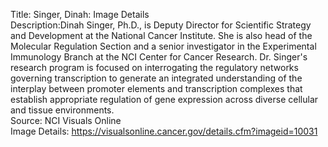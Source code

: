 Title: Singer, Dinah: Image Details\
Description:Dinah Singer, Ph.D., is Deputy Director for Scientific Strategy and Development at the National Cancer Institute. She is also head of the Molecular Regulation Section and a senior investigator in the Experimental Immunology Branch at the NCI Center for Cancer Research. Dr. Singer's research program is focused on interrogating the regulatory networks governing transcription to generate an integrated understanding of the interplay between promoter elements and transcription complexes that establish appropriate regulation of gene expression across diverse cellular and tissue environments.\
Source: NCI Visuals Online\
Image Details: https://visualsonline.cancer.gov/details.cfm?imageid=10031